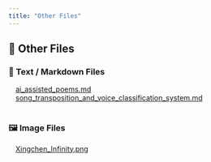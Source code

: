 ```yaml
---
title: "Other Files"
---
```


<!-- Favicon -->
<link rel="icon" type="image/x-icon" href="./others/face.ico" />

## 📁 Other Files

### 📄 Text / Markdown Files

<div style="margin-left: 1em;">
<a href="./others/ai_assisted_poems">ai_assisted_poems.md</a>
</div>
<div style="margin-left: 1em;">
<a href="./others/song_transposition_and_voice_classification_system">song_transposition_and_voice_classification_system.md</a>
</div>

<br>

### 🖼️ Image Files

<div style="margin-left: 1em;">
<a href="https://huggingface.co/1358Adrian/so-vits-svc-rvc-models/resolve/main/RVC_v2_Public_Models/Xingchen_Infinity.png" target="_blank">
  Xingchen_Infinity.png
</a>
</div>
